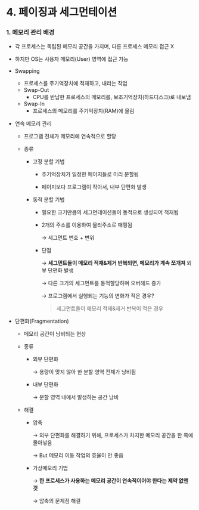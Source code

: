# 4. 페이징과 세그먼테이션



### 1. 메모리 관리 배경

* 각 프로세스는 독립된 메모리 공간을 가지며, 다른 프로세스 메모리 접근 X

* 하지만 OS는 사용자 메모리(User) 영역에 접근 가능

* Swapping

  * 프로세스를 주기억장치에 적재하고, 내리는 작업
  * Swap-Out
    * CPU를 반납한 프로세스의 메모리를, 보조기억장치(하드디스크)로 내보냄
  * Swap-In
    * 프로세스의 메모리를 주기억장치(RAM)에 올림

* 연속 메모리 관리

  * 프로그램 전체가 메모리에 연속적으로 할당

  * 종류

    * 고정 분할 기법

      * 주기억장치가 일정한 페이지들로 미리 분할됨

      * 페이지보다 프로그램이 작아서, 내부 단편화 발생

    * 동적 분할 기법

      * 필요한 크기만큼의 세그먼테이션들이 동적으로 생성되어 적재됨

      * 2개의 주소를 이용하여 물리주소로 매핑됨
    
        →   세그먼트 번호 + 변위
    
      * 단점
    
        →   **세그먼트들이 메모리 적재&제거 반복되면, 메모리가 계속 쪼개져** 외부 단편화 발생
    
        →   다른 크기의 세그먼트를 동적할당하며 오버헤드 증가
    
        →   프로그램에서 실행되는 기능의 변화가 적은 경우? 
    
        > 세그먼트들이 메모리 적재&제거 반복이 적은 경우

* 단편화(Fragmentation)

  * 메모리 공간이 낭비되는 현상

  * 종류

    * 외부 단편화

      →   용량이 맞지 않아 한 분할 영역 전체가 낭비됨

    * 내부 단편화

      →   분할 영역 내에서 발생하는 공간 낭비

  * 해결 

    * 압축

      →   외부 단편화를 해결하기 위해, 프로세스가 차지한 메모리 공간을 한 쪽에 몰아넣음

      →   But 메모리 이동 작업의 효율이 안 좋음

    * 가상메모리 기법

      →   **한 프로세스가 사용하는 메모리 공간이 연속적이어야 한다는 제약 없앤 것**

      →   압축의 문제점 해결
